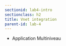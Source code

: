 ```yaml
---
sectionid: lab4-intro
sectionclass: h2
title: Vnet integration
parent-id: lab-4
---
```



- Application Multiniveau